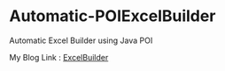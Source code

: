 Automatic-POIExcelBuilder
=========================

Automatic Excel Builder using Java POI

My Blog Link : <a href="http://blog.kaflesushant.com.np/2013/11/working-on-excel-report-generation.html">ExcelBuilder</a>

